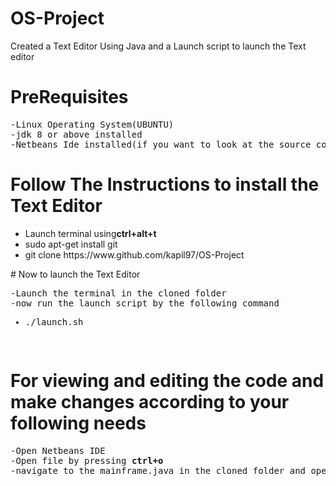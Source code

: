# OS-Project
Created a Text Editor Using Java and a Launch script to launch the Text editor
# PreRequisites
<pre>
-Linux Operating System(UBUNTU)
-jdk 8 or above installed
-Netbeans Ide installed(if you want to look at the source code and make changes according to your needs).</pre>
# Follow The Instructions to install the Text Editor
<ul>
<li>Launch terminal using<b>ctrl+alt+t</b>
<li>sudo apt-get install git</li>
<li>git clone https://www.github.com/kapil97/OS-Project</li>
</ul>
# Now to launch the Text Editor
<pre>
-Launch the terminal in the cloned folder
-now run the launch script by the following command
<ul><li>./launch.sh</li></ul>
</pre>

# For viewing and editing the code and make changes according to your following needs
<pre>
-Open Netbeans IDE
-Open file by pressing <b>ctrl+o</b>
-navigate to the mainframe.java in the cloned folder and open it.
</pre>

